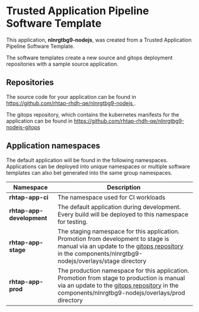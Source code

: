 # Trusted Application Pipeline Software Template

This application, **nlnrgtbg9-nodejs**, was created from a Trusted Application Pipeline Software Template.

The software templates create a new source and gitops deployment repositories with a sample source application. 

## Repositories

The source code for your application can be found in [https://github.com/rhtap-rhdh-qe/nlnrgtbg9-nodejs ](https://github.com/rhtap-rhdh-qe/nlnrgtbg9-nodejs ).
 
The gitops repository, which contains the kubernetes manifests for the application can be found in 
[https://github.com/rhtap-rhdh-qe/nlnrgtbg9-nodejs-gitops ](https://github.com/rhtap-rhdh-qe/nlnrgtbg9-nodejs-gitops ) 

## Application namespaces 

The default application will be found in the following namespaces. Applications can be deployed into unique namespaces or multiple software templates can also bet generated into the same group namespaces.  

|  Namespace   |  Description   |  
| -------- | -------- |
| **rhtap-app-ci** | The namespace used for CI workloads |
| **rhtap-app-development** | The default application during development. Every build will be deployed to this namespace for testing. |
| **rhtap-app-stage** | The staging namespace for this application. Promotion from development to stage is manual via an update to the [gitops repository](https://github.com/rhtap-rhdh-qe/nlnrgtbg9-nodejs-gitops ) in the components/nlnrgtbg9-nodejs/overlays/stage directory |
| **rhtap-app-prod** | The production namespace for this application. Promotion from stage to production is manual via an update to the [gitops repository](https://github.com/rhtap-rhdh-qe/nlnrgtbg9-nodejs-gitops ) in the components/nlnrgtbg9-nodejs/overlays/prod directory |